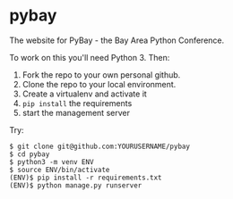 # pybay

The website for PyBay - the Bay Area Python Conference.

To work on this you'll need Python 3. Then:

1. Fork the repo to your own personal github.
2. Clone the repo to your local environment.
3. Create a virtualenv and activate it
4. `pip install` the requirements
5. start the management server

Try:

    $ git clone git@github.com:YOURUSERNAME/pybay
    $ cd pybay
    $ python3 -m venv ENV
    $ source ENV/bin/activate
    (ENV)$ pip install -r requirements.txt
    (ENV)$ python manage.py runserver
